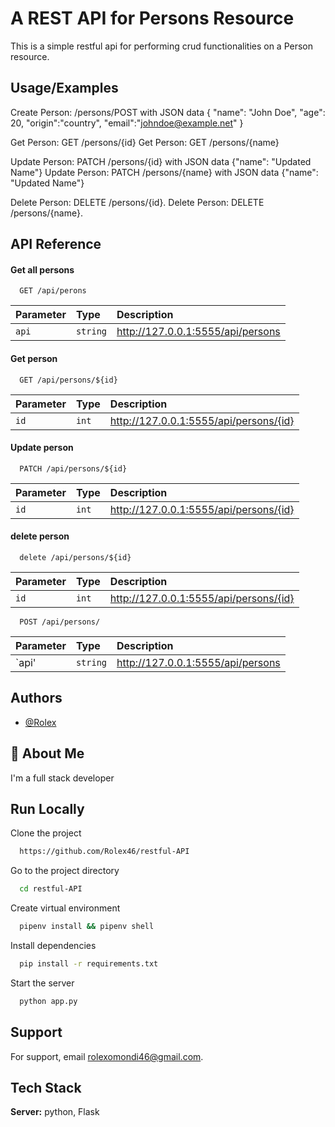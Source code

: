 
# A REST API for Persons Resource

This is a simple restful api for performing crud functionalities on a Person resource.

## Usage/Examples

Create Person: /persons/POST with JSON data {
    "name": "John Doe",
    "age": 20,
    "origin":"country",
    "email":"johndoe@example.net"
}

Get Person: GET /persons/{id}
Get Person: GET /persons/{name}

Update Person: PATCH /persons/{id} with JSON data {"name": "Updated Name"}
Update Person: PATCH /persons/{name} with JSON data {"name": "Updated Name"}

Delete Person: DELETE /persons/{id}.
Delete Person: DELETE /persons/{name}.


## API Reference

#### Get all persons

```http
  GET /api/perons
```

| Parameter | Type     | Description                |
| :-------- | :------- | :------------------------- |
| `api` | `string` |  http://127.0.0.1:5555/api/persons |

#### Get person

```http
  GET /api/persons/${id}
```

| Parameter | Type     | Description                       |
| :-------- | :------- | :-------------------------------- |
| `id`      | `int` | http://127.0.0.1:5555/api/persons/{id} |


#### Update person

```http
  PATCH /api/persons/${id}
```

| Parameter | Type     | Description                       |
| :-------- | :------- | :-------------------------------- |
| `id`      | `int` | http://127.0.0.1:5555/api/persons/{id} |


#### delete person

```http
  delete /api/persons/${id}
```

| Parameter | Type     | Description                       |
| :-------- | :------- | :-------------------------------- |
| `id`      | `int` | http://127.0.0.1:5555/api/persons/{id} |

```http
  POST /api/persons/
```

| Parameter | Type     | Description                       |
| :-------- | :------- | :-------------------------------- |
| `api'    | `string` | http://127.0.0.1:5555/api/persons |




## Authors

- [@Rolex](https://www.github.com/Rolex46)


## 🚀 About Me
I'm a full stack developer


## Run Locally

Clone the project

```bash
  https://github.com/Rolex46/restful-API
```

Go to the project directory

```bash
  cd restful-API
```

Create virtual environment

```bash
  pipenv install && pipenv shell
```

Install dependencies

```bash
  pip install -r requirements.txt
```

Start the server

```bash
  python app.py

```


## Support

For support, email rolexomondi46@gmail.com.


## Tech Stack


**Server:** python, Flask

